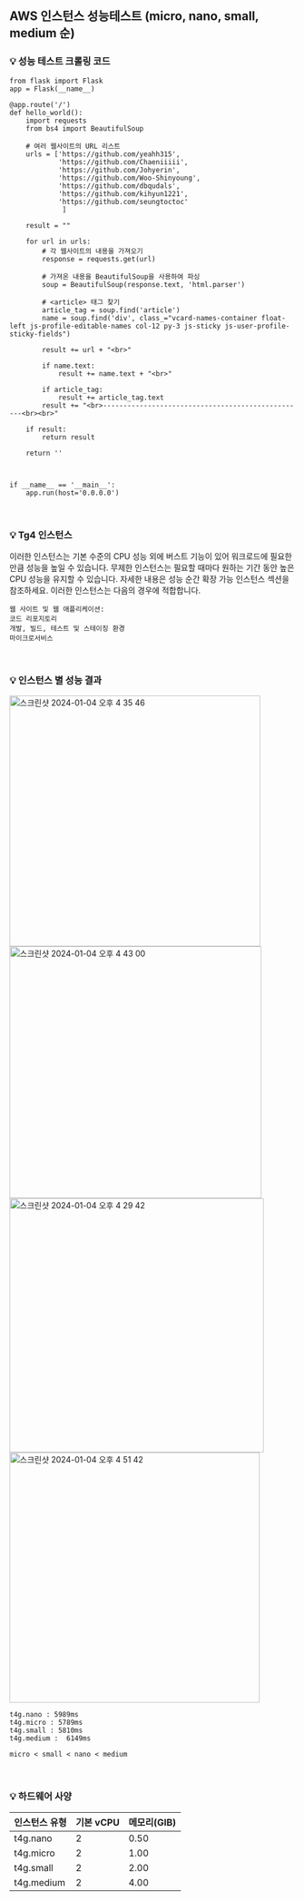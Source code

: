 ## AWS 인스턴스 성능테스트 (micro, nano, small, medium 순)
### 💡 성능 테스트 크롤링 코드
```
from flask import Flask
app = Flask(__name__)

@app.route('/')
def hello_world():
    import requests
    from bs4 import BeautifulSoup

    # 여러 웹사이트의 URL 리스트
    urls = ['https://github.com/yeahh315',
            'https://github.com/Chaeniiiii',
            'https://github.com/Johyerin',
            'https://github.com/Woo-Shinyoung',
            'https://github.com/dbqudals',
            'https://github.com/kihyun1221',
            'https://github.com/seungtoctoc'
             ]
    
    result = ""

    for url in urls:
        # 각 웹사이트의 내용을 가져오기
        response = requests.get(url)

        # 가져온 내용을 BeautifulSoup을 사용하여 파싱
        soup = BeautifulSoup(response.text, 'html.parser')

        # <article> 태그 찾기
        article_tag = soup.find('article')
        name = soup.find('div', class_="vcard-names-container float-left js-profile-editable-names col-12 py-3 js-sticky js-user-profile-sticky-fields")
        
        result += url + "<br>"

        if name.text:
            result += name.text + "<br>"
        
        if article_tag:
            result += article_tag.text
        result += "<br>--------------------------------------------------<br><br>"

    if result:
        return result
    
    return ''



if __name__ == '__main__':
    app.run(host='0.0.0.0')

```
<br>

### 💡 Tg4 인스턴스
이러한 인스턴스는 기본 수준의 CPU 성능 외에 버스트 기능이 있어 워크로드에 필요한 만큼 성능을 높일 수 있습니다. 무제한 인스턴스는 필요할 때마다 원하는 기간 동안 높은 CPU 성능을 유지할 수 있습니다. 자세한 내용은 성능 순간 확장 가능 인스턴스 섹션을 참조하세요. 이러한 인스턴스는 다음의 경우에 적합합니다.<br>

    웹 사이트 및 웹 애플리케이션:
    코드 리포지토리 
    개발, 빌드, 테스트 및 스테이징 환경
    마이크로서비스
    
<br>

### 💡 인스턴스 별 성능 결과 
<img width="442" alt="스크린샷 2024-01-04 오후 4 35 46" src="https://github.com/godltjsdud/godltjsdud/assets/71091090/0875c67a-95e9-406a-99f3-ee7447939c8c"><br>
<img width="444" alt="스크린샷 2024-01-04 오후 4 43 00" src="https://github.com/godltjsdud/godltjsdud/assets/71091090/a608481d-b5b9-45b2-be9c-61ce13ebd703"><br>
<img width="448" alt="스크린샷 2024-01-04 오후 4 29 42" src="https://github.com/godltjsdud/godltjsdud/assets/71091090/622e8732-2791-4a40-81ee-ba37289ec929"><br>
<img width="441" alt="스크린샷 2024-01-04 오후 4 51 42" src="https://github.com/godltjsdud/godltjsdud/assets/71091090/3a43c96a-01a1-4688-a4f9-13f45a2422b6"><br>
```
t4g.nano : 5989ms
t4g.micro : 5789ms 
t4g.small : 5810ms 
t4g.medium :  6149ms

micro < small < nano < medium
```
<br>

### 💡 하드웨어 사양
| 인스턴스 유형 | 기본 vCPU | 메모리(GIB) |
| ------- | ------- | ------- |
| t4g.nano | 2 | 0.50 |
| t4g.micro | 2 | 1.00 |
| t4g.small | 2 | 2.00 |
| t4g.medium | 2 | 4.00 |
